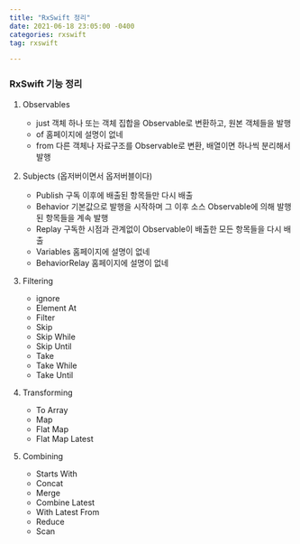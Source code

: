 ```yaml
---
title: "RxSwift 정리"
date: 2021-06-18 23:05:00 -0400
categories: rxswift
tag: rxswift

---
```


### RxSwift 기능 정리

1. Observables
   - just
     	객체 하나 또는 객체 집합을 Observable로 변환하고, 원본 객체들을 발행
   - of
   		홈페이지에 설명이 없네
   - from
   		다른 객체나 자료구조를 Observable로 변환, 배열이면 하나씩 분리해서 발행

2. Subjects (옵저버이면서 옵저버블이다)
   - Publish
   		구독 이후에 배출된 항목들만 다시 배출
   - Behavior
   		기본값으로 발행을 시작하며 그 이후 소스 Observable에 의해 발행된 항목들을 계속 발행
   - Replay
   		구독한 시점과 관계없이 Observable이 배출한 모든 항목들을 다시 배출
   - Variables
   		홈페이지에 설명이 없네
   - BehaviorRelay
   		홈페이지에 설명이 없네
3. Filtering
   - ignore
   - Element At
   - Filter
   - Skip
   - Skip While
   - Skip Until
   - Take
   - Take While
   - Take Until

4. Transforming
   - To Array
   - Map
   - Flat Map
   - Flat Map Latest

5. Combining
   - Starts With
   - Concat
   - Merge
   - Combine Latest
   - With Latest From
   - Reduce
   - Scan

   